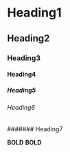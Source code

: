 # Heading1
## Heading2
### Heading3
#### Heading4
##### Heading5
###### Heading6
####### Heading7

**BOLD**
__BOLD__        

